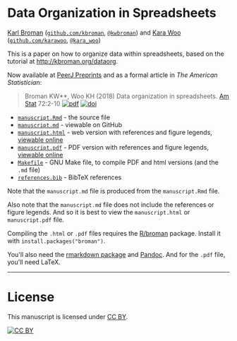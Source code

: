 # Data Organization in Spreadsheets

[Karl Broman](http://kbroman.org)
([`github.com/kbroman`](https://github.com/kbroman),
[`@kwbroman`](https://twitter.com/kwbroman)) and
[Kara Woo](http://karawoo.com)
([`github.com/karawoo`](https://github.com/karawoo),
[`@kara_woo`](https://twitter.com/kara_woo))

This is a paper on how to organize data within spreadsheets, based on the
tutorial at <http://kbroman.org/dataorg>.

Now available at [PeerJ Preprints](https://peerj.com/preprints/3183/)
and as a formal article in _The American Statistician_:

> Broman KW**, Woo KH (2018) Data organization in spreadsheets.
> [Am Stat](http://www.tandfonline.com/toc/utas20/current) 72:2-10
> [![pdf](https://kbroman.org/pages/icons16/pdf-icon.png)](https://www.tandfonline.com/doi/pdf/10.1080/00031305.2017.1375989)
> [![doi](https://kbroman.org/pages/icons16/doi-icon.png)](https://doi.org/10.1080/00031305.2017.1375989)

- [`manuscript.Rmd`](manuscript.Rmd) - the source file
- [`manuscript.md`](manuscript.md) - viewable on GitHub
- [`manuscript.html`](manuscript.html) - web version with references
  and figure legends, [viewable online](https://kbroman.org/Paper_DataOrg/manuscript.html)
- [`manuscript.pdf`](manuscript.pdf) - PDF version with references
  and figure legends, [viewable online](https://kbroman.org/Paper_DataOrg/manuscript.pdf)
- [`Makefile`](Makefile) - GNU Make file, to compile PDF and html
  versions (and the `.md` file)
- [`references.bib`](references.bib) - BibTeX references

Note that the `manuscript.md` file is produced from the
`manuscript.Rmd` file.

Also note that the `manuscript.md` file does not include the
references or figure legends. And so it is best to view
the `manuscript.html` or `manuscript.pdf` file.

Compiling the `.html` or `.pdf` files requires the
[R/broman](https://github.com/kbroman/broman) package. Install it with
`install.packages("broman")`.

You'll also need the
[rmarkdown package](https://github.com/rstudio/rmarkdown) and
[Pandoc](https://pandoc.org). And for the `.pdf` file, you'll need
LaTeX.

---

# License

This manuscript is licensed under [CC BY](https://creativecommons.org/licenses/by/3.0/).

[![CC BY](https://i.creativecommons.org/l/by/3.0/88x31.png)](https://creativecommons.org/licenses/by/3.0/)
